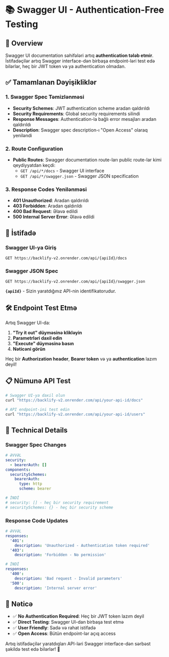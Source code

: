 # 📚 Swagger UI - Authentication-Free Testing

## 🎯 Overview

Swagger UI documentation səhifələri artıq **authentication tələb etmir**. İstifadəçilər artıq Swagger interface-dən birbaşa endpoint-ləri test edə bilərlər, heç bir JWT token və ya authentication olmadan.

## ✅ **Tamamlanan Dəyişikliklər**

### 1. **Swagger Spec Təmizlənməsi**
- **Security Schemes**: JWT authentication scheme aradan qaldırıldı
- **Security Requirements**: Global security requirements silindi  
- **Response Messages**: Authentication-la bağlı error mesajları aradan qaldırıldı
- **Description**: Swagger spec description-ı "Open Access" olaraq yeniləndi

### 2. **Route Configuration**
- **Public Routes**: Swagger documentation route-ları public route-lar kimi qeydiyyatdan keçdi:
  - `GET /api/*/docs` - Swagger UI interface
  - `GET /api/*/swagger.json` - Swagger JSON specification

### 3. **Response Codes Yenilənməsi**
- **401 Unauthorized**: Aradan qaldırıldı
- **403 Forbidden**: Aradan qaldırıldı  
- **400 Bad Request**: Əlavə edildi
- **500 Internal Server Error**: Əlavə edildi

## 🚀 **İstifadə**

### **Swagger UI-ya Giriş**
```
GET https://backlify-v2.onrender.com/api/{apiId}/docs
```

### **Swagger JSON Spec**
```
GET https://backlify-v2.onrender.com/api/{apiId}/swagger.json
```

**`{apiId}`** - Sizin yaratdığınız API-nin identifikatorudur.

## 🛠️ **Endpoint Test Etmə**

Artıq Swagger UI-da:

1. **"Try it out" düyməsinə klikləyin**
2. **Parametrləri daxil edin**
3. **"Execute" düyməsinə basın**
4. **Nəticəni görün**

Heç bir **Authorization header**, **Bearer token** və ya **authentication** lazım deyil!

## 📋 **Nümunə API Test**

```bash
# Swagger UI-ya daxil olun
curl "https://backlify-v2.onrender.com/api/your-api-id/docs"

# API endpoint-ini test edin
curl "https://backlify-v2.onrender.com/api/your-api-id/users"
```

## 🔧 **Technical Details**

### **Swagger Spec Changes**
```yaml
# ƏVVƏL
security:
  - bearerAuth: []
components:
  securitySchemes:
    bearerAuth:
      type: http
      scheme: bearer

# İNDİ
# security: [] - heç bir security requirement
# securitySchemes: {} - heç bir security scheme
```

### **Response Code Updates**
```yaml
# ƏVVƏL
responses:
  '401': 
    description: 'Unauthorized - Authentication token required'
  '403': 
    description: 'Forbidden - No permission'

# İNDİ  
responses:
  '400': 
    description: 'Bad request - Invalid parameters'
  '500': 
    description: 'Internal server error'
```

## 🎉 **Nəticə**

- ✅ **No Authentication Required**: Heç bir JWT token lazım deyil
- ✅ **Direct Testing**: Swagger UI-dan birbaşa test etmə
- ✅ **User Friendly**: Sadə və rahat istifadə
- ✅ **Open Access**: Bütün endpoint-lər açıq access

Artıq istifadəçilər yaratdıqları API-ləri Swagger interface-dən sərbəst şəkildə test edə bilərlər! 🚀
